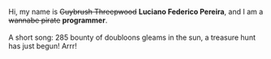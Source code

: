 Hi, my name is ~~Guybrush Threepwood~~ **Luciano Federico Pereira**, and I am a ~~wannabe pirate~~ **programmer**.<br><br>A short song: 285 bounty of doubloons gleams in the sun, a treasure hunt has just begun! Arrr!
